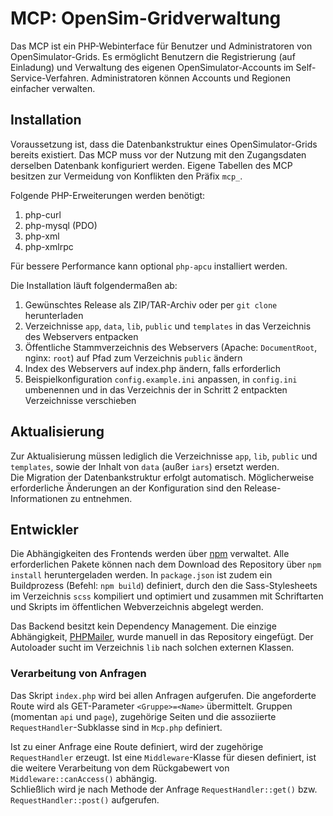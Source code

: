 # MCP: OpenSim-Gridverwaltung

Das MCP ist ein PHP-Webinterface für Benutzer und Administratoren von OpenSimulator-Grids. Es ermöglicht Benutzern die Registrierung (auf Einladung) und Verwaltung des eigenen OpenSimulator-Accounts im Self-Service-Verfahren. Administratoren können Accounts und Regionen einfacher verwalten.

## Installation

Voraussetzung ist, dass die Datenbankstruktur eines OpenSimulator-Grids bereits existiert. Das MCP muss vor der Nutzung mit den Zugangsdaten derselben Datenbank konfiguriert werden. Eigene Tabellen des MCP besitzen zur Vermeidung von Konflikten den Präfix `mcp_`.

Folgende PHP-Erweiterungen werden benötigt:
1. php-curl
2. php-mysql (PDO)
3. php-xml
4. php-xmlrpc

Für bessere Performance kann optional `php-apcu` installiert werden.

Die Installation läuft folgendermaßen ab:
1. Gewünschtes Release als ZIP/TAR-Archiv oder per `git clone` herunterladen
2. Verzeichnisse `app`, `data`, `lib`, `public` und `templates` in das Verzeichnis des Webservers entpacken
3. Öffentliche Stammverzeichnis des Webservers (Apache: `DocumentRoot`, nginx: `root`) auf Pfad zum Verzeichnis `public` ändern
4. Index des Webservers auf index.php ändern, falls erforderlich
5. Beispielkonfiguration `config.example.ini` anpassen, in `config.ini` umbenennen und in das Verzeichnis der in Schritt 2 entpackten Verzeichnisse verschieben

## Aktualisierung

Zur Aktualisierung müssen lediglich die Verzeichnisse `app`, `lib`, `public` und `templates`, sowie der Inhalt von `data` (außer `iars`) ersetzt werden.  
Die Migration der Datenbankstruktur erfolgt automatisch. Möglicherweise erforderliche Änderungen an der Konfiguration sind den Release-Informationen zu entnehmen.

## Entwickler

Die Abhängigkeiten des Frontends werden über [npm](https://www.npmjs.com/) verwaltet. Alle erforderlichen Pakete können nach dem Download des Repository über `npm install` heruntergeladen werden.
In `package.json` ist zudem ein Buildprozess (Befehl: `npm build`) definiert, durch den die Sass-Stylesheets im Verzeichnis `scss` kompiliert und optimiert und zusammen mit Schriftarten und Skripts im öffentlichen Webverzeichnis abgelegt werden.

Das Backend besitzt kein Dependency Management. Die einzige Abhängigkeit, [PHPMailer](https://github.com/PHPMailer/PHPMailer), wurde manuell in das Repository eingefügt. Der Autoloader sucht im Verzeichnis `lib` nach solchen externen Klassen.

### Verarbeitung von Anfragen

Das Skript `index.php` wird bei allen Anfragen aufgerufen. Die angeforderte Route wird als GET-Parameter `<Gruppe>=<Name>` übermittelt. Gruppen (momentan `api` und `page`), zugehörige Seiten und die assoziierte `RequestHandler`-Subklasse sind in `Mcp.php` definiert.

Ist zu einer Anfrage eine Route definiert, wird der zugehörige `RequestHandler` erzeugt. Ist eine `Middleware`-Klasse für diesen definiert, ist die weitere Verarbeitung von dem Rückgabewert von `Middleware::canAccess()` abhängig.  
Schließlich wird je nach Methode der Anfrage `RequestHandler::get()` bzw. `RequestHandler::post()` aufgerufen.